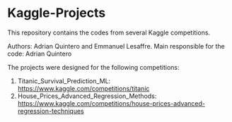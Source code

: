 # Kaggle-Projects

This repository contains the codes from several Kaggle competitions.

Authors: Adrian Quintero and Emmanuel Lesaffre.
Main responsible for the code: Adrian Quintero



The projects were designed for the following competitions:

1. Titanic\_Survival\_Prediction\_ML: https://www.kaggle.com/competitions/titanic
2. House\_Prices\_Advanced\_Regression\_Methods: https://www.kaggle.com/competitions/house-prices-advanced-regression-techniques
